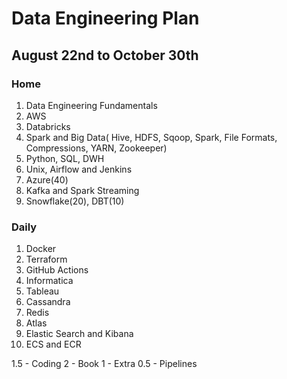 
# Data Engineering Plan

## August 22nd to October 30th


### Home

1.  Data Engineering Fundamentals
2.  AWS
3.  Databricks
4.  Spark and Big Data( Hive, HDFS, Sqoop, Spark, File Formats, Compressions, YARN, Zookeeper)
5.  Python, SQL, DWH
6.  Unix, Airflow and Jenkins
7.  Azure(40)
8.  Kafka and Spark Streaming
9.  Snowflake(20), DBT(10)

### Daily
1.  Docker
2.  Terraform
3.  GitHub Actions
4.  Informatica
5.  Tableau
6.  Cassandra
7.  Redis
8.  Atlas
9.  Elastic Search and Kibana
10. ECS and ECR

1.5 - Coding 
2 - Book
1 - Extra
0.5 - Pipelines
